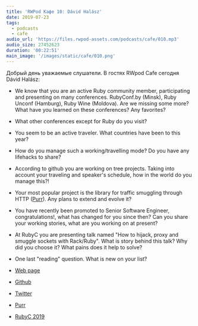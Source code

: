 ```yaml
---
title: 'RWPod Кафе 10: Dávid Halász'
date: 2019-07-23
tags:
  - podcasts
  - cafe
audio_url: 'https://files.rwpod-assets.com/podcasts/cafe/010.mp3'
audio_size: 27452623
duration: '00:22:51'
main_image: '/images/static/cafe/010.png'
---
```


Добрый день уважаемые слушатели. В гостях RWpod Cafe сегодня Dávid Halász:

- We know that you are an active Ruby community member, participating and presenting on many conferences. RubyConf.by (Minsk), Ruby Unconf (Hamburg), Ruby Wine (Moldova). Are we missing some more? What have you learned on these conferences? Any favorites?
- What other conferences except for Ruby do you visit?
- You seem to be an active traveler. What countries have been to this year?
- How do you manage such a working/travelling mode? Do you have any lifehacks to share?
- According to github you are working on tree projects. Taking into account your traveling and speaker's schedule, how in the world do you manage this?!
- Your most popular project is the library for traffic smuggling through HTTP ([Purr](https://github.com/skateman/purr)). Any plans to extend and evolve it?
- You have recently been promoted to Senior Software Engineer, congratulations!, what has changed for you since then? Can you share your working stories, what are you working on at present?
- At RubyC you are presenting talk named "How to hijack, proxy and smuggle sockets with Rack/Ruby". What is story behind this talk? Why did you choose it? What pains does it help to solve?
- One last "reading" question. What is new on your list?

- [Web page](https://www.skateman.eu/)
- [Github](https://github.com/skateman)
- [Twitter](https://twitter.com/halaszdavid)
- [Purr](https://github.com/skateman/purr)
- [RubyC 2019](https://rubyc.eu/)
